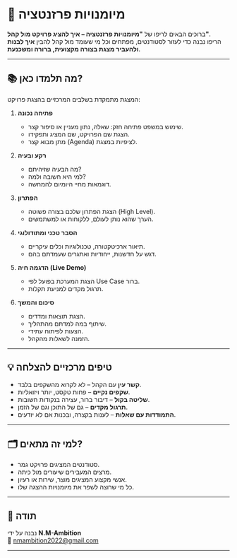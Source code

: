 # 🎤 מיומנויות פרזנטציה  

ברוכים הבאים לריפו של **"מיומנויות פרזנטציה – איך להציג פרויקט מול קהל"**.  
הריפו נבנה כדי לעזור לסטודנטים, מפתחים וכל מי שעומד מול קהל להבין **איך לבנות ולהעביר מצגת בצורה מקצועית, ברורה ומשכנעת**.  

---

## 📚 מה תלמדו כאן?
המצגת מתמקדת בשלבים המרכזיים בהצגת פרויקט:  

1. **פתיחה נכונה**  
   - שימוש במשפט פתיחה חזק: שאלה, נתון מעניין או סיפור קצר.  
   - הצגת שם הפרויקט, שם המציג ותפקידו.  
   - מתן מבוא קצר (Agenda) לציפיות במצגת.  

2. **רקע ובעיה**  
   - מה הבעיה שזיהיתם?  
   - למי היא חשובה ולמה?  
   - דוגמאות מחיי היומיום להמחשה.  

3. **הפתרון**  
   - הצגת הפתרון שלכם בצורה פשוטה (High Level).  
   - הערך שהוא נותן לעולם, ללקוחות או למשתמשים.  

4. **הסבר טכני ומתודולוגי**  
   - תיאור ארכיטקטורה, טכנולוגיות וכלים עיקריים.  
   - דגש על חדשנות, ייחודיות ואתגרים שעמדתם בהם.  

5. **הדגמה חיה (Live Demo)**  
   - הצגת המערכת בפועל לפי Use Case ברור.  
   - תרגול מקדים למניעת תקלות.  

6. **סיכום והמשך**  
   - הצגת תוצאות ומדדים.  
   - שיתוף במה למדתם מהתהליך.  
   - הצעות לפיתוח עתידי.  
   - הזמנה לשאלות מהקהל.  

---

## 💡 טיפים מרכזיים להצלחה
- **קשר עין** עם הקהל – לא לקרוא מהשקפים בלבד.  
- **שקפים נקיים** – פחות טקסט, יותר ויזואליות.  
- **שליטה בקול** – דיבור ברור, עצירה בנקודות חשובות.  
- **תרגול מקדים** – גם של התוכן וגם של הזמן.  
- **התמודדות עם שאלות** – לענות בקצרה, ובכנות אם לא יודעים.  

---

## 🗂 למי זה מתאים?
- סטודנטים המציגים פרויקט גמר.  
- מרצים המעבירים שיעורים מול כיתה.  
- אנשי מקצוע המציגים מוצר, שירות או רעיון.  
- כל מי שרוצה לשפר את מיומנויות ההצגה שלו.  

---

## 🙌 תודה
נבנה על ידי **N.M-Ambition**  
📧 nmambition2022@gmail.com  

---
